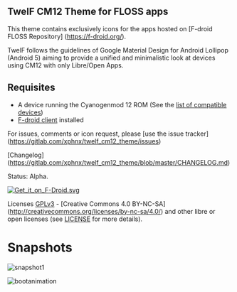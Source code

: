 ## TwelF CM12 Theme for FLOSS apps ##

This theme contains exclusively icons for the apps hosted on [F-droid FLOSS Repository] (https://f-droid.org/).

TwelF follows the guidelines of Google Material Design for Android Lollipop (Android 5) aiming to provide a unified and minimalistic look at devices using CM12 with only Libre/Open Apps. 

## Requisites ##

* A device running the Cyanogenmod 12 ROM (See the [list of compatible devices](https://gitlab.com/xphnx/twelf_cm12_theme/wikis/compatible-devices))
* [F-droid client](https://f-droid.org/) installed

For issues, comments or icon request, please [use the issue tracker] (https://gitlab.com/xphnx/twelf_cm12_theme/issues)

[Changelog] (https://gitlab.com/xphnx/twelf_cm12_theme/blob/master/CHANGELOG.md)

Status: Alpha.

[![Get_it_on_F-Droid.svg](https://gitlab.com/uploads/xphnx/twelf_cm12_theme/a4649863bd/Get_it_on_F-Droid.svg.png)](https://f-droid.org/app/org.twelf.cmtheme)

Licenses [GPLv3](http://www.gnu.org/licenses/gpl-3.0.html) - [Creative Commons 4.0 BY-NC-SA] (http://creativecommons.org/licenses/by-nc-sa/4.0/) and other libre or open licenses (see [LICENSE](https://gitlab.com/xphnx/twelf_cm12_theme/blob/master/LICENSE.md) for more details).

# Snapshots #

![snapshot1](https://gitlab.com/uploads/fdroid/fdroiddata/cc2c502443/snapshot1.png)

![bootanimation](https://gitlab.com/uploads/xphnx/twelf_cm12_theme/8abad1bfe1/bootanimation.gif)

